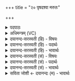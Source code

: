 +++
title = "२० पृषदश्वा मरुतः"

+++
<details><summary>पदपाठः</summary>

पृष॑दश्वा॒ इति॒ पृष॑त्ऽअश्वाः। म॒रुतः॑। पृश्नि॑मातर॒ इति॒ पृश्नि॑ऽमातरः। शु॒भं॒यावा॑न॒ इति॑ शुभ॒म्ऽयावा॑नः। वि॒दथे॑षु जग्म॑यः अ॒ग्नि॒जि॒ह्वा इत्य॑ग्निऽजिह्वाः। मन॑वः। सूर॑चक्षस॒ इति॒ सूर॑ऽचक्षसः। विश्वे॑। नः॒। दे॒वाः। अव॑सा। आ। अ॒ग॒म॒न्। इ॒ह। २०।
</details>

<details><summary>अधिमन्त्रम् (VC)</summary>

- विद्वांसो देवता
- गोतम ऋषिः
- जगती
- निषादः
</details>

<details><summary>दयानन्द-सरस्वती (हि) - विषयः</summary>

फिर कौन क्या करें, इस विषय को अगले मन्त्र में कहा है ॥
</details>

<details><summary>दयानन्द-सरस्वती (हि) - पदार्थः</summary>

पदार्थान्वयभाषाः -  जो (पृश्निमातरः) जिनको मान्य देनेवाला अन्तरिक्ष माता के तुल्य है, उन वायुओं के समान (पृषदश्वाः) जिनके पुष्टि आदि से सींचे अङ्गोंवाले घोड़े हैं, वे (मरुतः) मनुष्य तथा (विदथेषु) संग्रामों में (शुभंयावानः) जो उत्तम सुख को प्राप्त होने और (जग्मयः) सङ्ग करनेवाले (अग्निजिह्वाः) जिनकी अग्नि के समान प्रकाशित वाणी और (सूरचक्षसः) जिन का ऐश्वर्य वा प्रेरणा में दर्शन होवे, ऐसे (विश्वे) समस्त (देवाः) विद्वान् (मनवः) जन (अवसा) रक्षा आदि के साथ वर्त्तमान हैं, वे लोग (इह) इस संसार वा इस समय में (नः) हम लोगों को (आ, अगमन्) प्राप्त होवें ॥२० ॥
</details>

<details><summary>दयानन्द-सरस्वती (हि) - भावार्थः</summary>

भावार्थभाषाः -  इस मन्त्र में वाचकलुप्तोपमालङ्कार है। मनुष्यों को विद्वानों का सङ्ग सदैव प्रार्थना करने योग्य है। जैसे इस जगत् में सब वायु आदि पदार्थ सब मनुष्यों वा प्राणियों के जीवन के हेतु हैं, वैसे इस जगत् में चेतनों में विद्वान् हैं ॥२० ॥
</details>

<details><summary>दयानन्द-सरस्वती (सं) - विषयः</summary>

पुनः के किं कुर्युरित्याह ॥
</details>

<details><summary>दयानन्द-सरस्वती (सं) - पदार्थः</summary>

पदार्थान्वयभाषाः -  ये पृश्निमातर इव पृषदश्वा मरुतो विदथेषु शुभंयावानो जग्मयोऽग्निजिह्वाः सूरचक्षसो विश्वे देवा मनवोऽवसा सह वर्त्तन्ते, त इह नोऽस्मानागमन् ॥२० ॥
</details>

<details><summary>दयानन्द-सरस्वती (सं) - भावार्थः</summary>

भावार्थभाषाः -  अत्र वाचकलुप्तोपमालङ्कारः। मनुष्यैर्विदुषां सङ्गः सदैव प्रार्थनीयो यथाऽस्मिञ्जगति सर्वे वायवः सर्वेषां जीवनहेतवः सन्ति, तथात्र जङ्गमेषु विद्वांसः सन्ति ॥२० ॥
</details>

<details><summary>सविता जोशी ← दयानन्दः (म) - भावार्थः</summary>

भावार्थभाषाः -  या मंत्रात वाचकलुप्तोपमालंकार आहे. माणसांनी विद्वानांच्या संगतीने सदैव प्रार्थना करावी. ज्याप्रमाणे वायू वगैरे पदार्थ सर्व माणसे व प्राणी यांच्या जीवनाचे कारण असतात. तसे या जगात चेतन वस्तूमध्ये विद्वान (महत्त्वाचे) असतात.
</details>